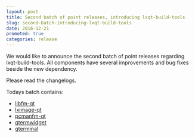 ```yaml
---
layout: post
title: Second batch of point releases, introducing lxqt-build-tools
slug: second-batch-introducing-lxqt-build-tools
date: 2016-12-21
promoted: true
categories: release
---
```


We would like to announce the second batch of point releases regarding lxqt-build-tools.
All components have several improvements and bug fixes beside the new dependency.

Please read the changelogs.

Todays batch contains:
* [libfm-qt](https://github.com/lxde/libfm-qt/releases)
* [lximage-qt](https://github.com/lxde/lximage-qt/releases)
* [pcmanfm-qt](https://github.com/lxde/pcmanfm-qt/releases)
* [qtermwidget](https://github.com/lxde/qtremwidget/releases)
* [qterminal](https://github.com/lxde/qterminal/releases)

